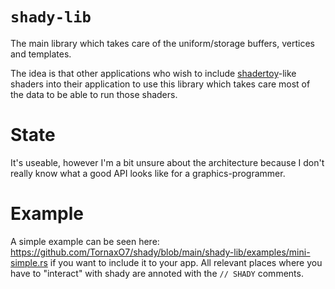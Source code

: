 # `shady-lib`

The main library which takes care of the uniform/storage buffers, vertices and templates.

The idea is that other applications who wish to include [shadertoy]-like shaders into their
application to use this library which takes care most of the data to be able to run those shaders.

# State

It's useable, however I'm a bit unsure about the architecture because I don't really know what
a good API looks like for a graphics-programmer.

# Example

A simple example can be seen here: <https://github.com/TornaxO7/shady/blob/main/shady-lib/examples/mini-simple.rs> if you want
to include it to your app. All relevant places where you have to "interact" with shady are annoted with the `// SHADY` comments.

[shadertoy]: https://www.youtube.com/watch?v=Xdbk1Pr5WXU&list=PLpM-Dvs8t0Vak1rrE2NJn8XYEJ5M7-BqT
